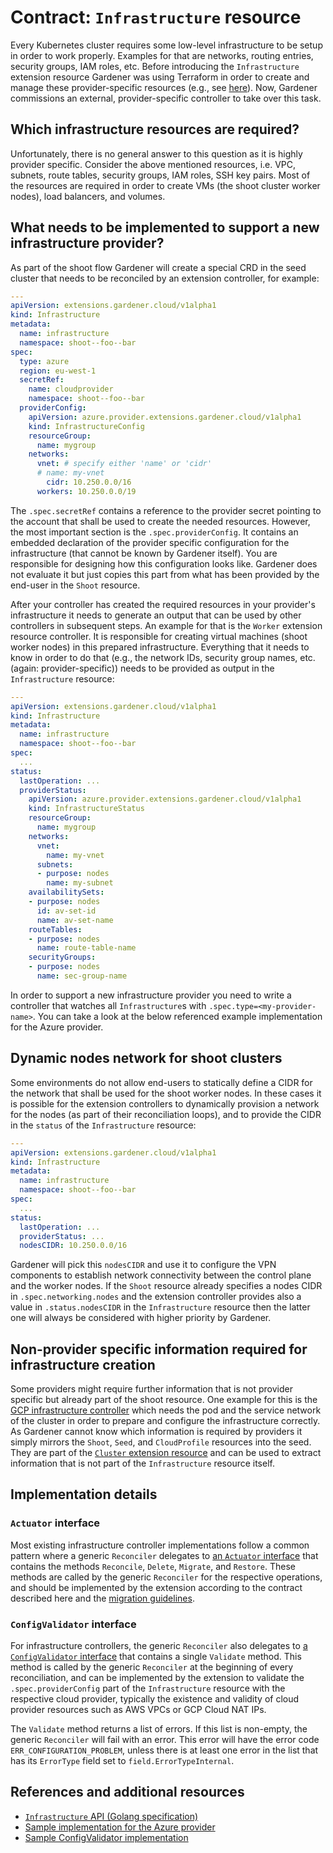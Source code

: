 # Contract: `Infrastructure` resource

Every Kubernetes cluster requires some low-level infrastructure to be setup in order to work properly.
Examples for that are networks, routing entries, security groups, IAM roles, etc.
Before introducing the `Infrastructure` extension resource Gardener was using Terraform in order to create and manage these provider-specific resources (e.g., see [here](https://github.com/gardener/gardener/tree/0.20.0/charts/seed-terraformer/charts/aws-infra)).
Now, Gardener commissions an external, provider-specific controller to take over this task.

## Which infrastructure resources are required?

Unfortunately, there is no general answer to this question as it is highly provider specific.
Consider the above mentioned resources, i.e. VPC, subnets, route tables, security groups, IAM roles, SSH key pairs.
Most of the resources are required in order to create VMs (the shoot cluster worker nodes), load balancers, and volumes.

## What needs to be implemented to support a new infrastructure provider?

As part of the shoot flow Gardener will create a special CRD in the seed cluster that needs to be reconciled by an extension controller, for example:

```yaml
---
apiVersion: extensions.gardener.cloud/v1alpha1
kind: Infrastructure
metadata:
  name: infrastructure
  namespace: shoot--foo--bar
spec:
  type: azure
  region: eu-west-1
  secretRef:
    name: cloudprovider
    namespace: shoot--foo--bar
  providerConfig:
    apiVersion: azure.provider.extensions.gardener.cloud/v1alpha1
    kind: InfrastructureConfig
    resourceGroup:
      name: mygroup
    networks:
      vnet: # specify either 'name' or 'cidr'
      # name: my-vnet
        cidr: 10.250.0.0/16
      workers: 10.250.0.0/19
```

The `.spec.secretRef` contains a reference to the provider secret pointing to the account that shall be used to create the needed resources.
However, the most important section is the `.spec.providerConfig`.
It contains an embedded declaration of the provider specific configuration for the infrastructure (that cannot be known by Gardener itself).
You are responsible for designing how this configuration looks like.
Gardener does not evaluate it but just copies this part from what has been provided by the end-user in the `Shoot` resource.

After your controller has created the required resources in your provider's infrastructure it needs to generate an output that can be used by other controllers in subsequent steps.
An example for that is the `Worker` extension resource controller.
It is responsible for creating virtual machines (shoot worker nodes) in this prepared infrastructure.
Everything that it needs to know in order to do that (e.g., the network IDs, security group names, etc. (again: provider-specific)) needs to be provided as output in the `Infrastructure` resource:

```yaml
---
apiVersion: extensions.gardener.cloud/v1alpha1
kind: Infrastructure
metadata:
  name: infrastructure
  namespace: shoot--foo--bar
spec:
  ...
status:
  lastOperation: ...
  providerStatus:
    apiVersion: azure.provider.extensions.gardener.cloud/v1alpha1
    kind: InfrastructureStatus
    resourceGroup:
      name: mygroup
    networks:
      vnet:
        name: my-vnet
      subnets:
      - purpose: nodes
        name: my-subnet
    availabilitySets:
    - purpose: nodes
      id: av-set-id
      name: av-set-name
    routeTables:
    - purpose: nodes
      name: route-table-name
    securityGroups:
    - purpose: nodes
      name: sec-group-name
```

In order to support a new infrastructure provider you need to write a controller that watches all `Infrastructure`s with `.spec.type=<my-provider-name>`.
You can take a look at the below referenced example implementation for the Azure provider.

## Dynamic nodes network for shoot clusters

Some environments do not allow end-users to statically define a CIDR for the network that shall be used for the shoot worker nodes.
In these cases it is possible for the extension controllers to dynamically provision a network for the nodes (as part of their reconciliation loops), and to provide the CIDR in the `status` of the `Infrastructure` resource:

```yaml
---
apiVersion: extensions.gardener.cloud/v1alpha1
kind: Infrastructure
metadata:
  name: infrastructure
  namespace: shoot--foo--bar
spec:
  ...
status:
  lastOperation: ...
  providerStatus: ...
  nodesCIDR: 10.250.0.0/16
```

Gardener will pick this `nodesCIDR` and use it to configure the VPN components to establish network connectivity between the control plane and the worker nodes.
If the `Shoot` resource already specifies a nodes CIDR in `.spec.networking.nodes` and the extension controller provides also a value in `.status.nodesCIDR` in the `Infrastructure` resource then the latter one will always be considered with higher priority by Gardener.

## Non-provider specific information required for infrastructure creation

Some providers might require further information that is not provider specific but already part of the shoot resource.
One example for this is the [GCP infrastructure controller](https://github.com/gardener/gardener-extension-provider-gcp/tree/master/pkg/controller/infrastructure) which needs the pod and the service network of the cluster in order to prepare and configure the infrastructure correctly.
As Gardener cannot know which information is required by providers it simply mirrors the `Shoot`, `Seed`, and `CloudProfile` resources into the seed.
They are part of the [`Cluster` extension resource](cluster.md) and can be used to extract information that is not part of the `Infrastructure` resource itself.

## Implementation details

### `Actuator` interface

Most existing infrastructure controller implementations follow a common pattern where a generic `Reconciler` delegates to [an `Actuator` interface](../../extensions/pkg/controller/infrastructure/actuator.go) that contains the methods `Reconcile`, `Delete`, `Migrate`, and `Restore`. These methods are called by the generic `Reconciler` for the respective operations, and should be implemented by the extension according to the contract described here and the [migration guidelines](migration.md).

### `ConfigValidator` interface

For infrastructure controllers, the generic `Reconciler` also delegates to [a `ConfigValidator` interface](../../extensions/pkg/controller/infrastructure/configvalidator.go) that contains a single `Validate` method. This method is called by the generic `Reconciler` at the beginning of every reconciliation, and can be implemented by the extension to validate the `.spec.providerConfig` part of the `Infrastructure` resource with the respective cloud provider, typically the existence and validity of cloud provider resources such as AWS VPCs or GCP Cloud NAT IPs.

The `Validate` method returns a list of errors. If this list is non-empty, the generic `Reconciler` will fail with an error. This error will have the error code `ERR_CONFIGURATION_PROBLEM`, unless there is at least one error in the list that has its `ErrorType` field set to `field.ErrorTypeInternal`.

## References and additional resources

* [`Infrastructure` API (Golang specification)](../../pkg/apis/extensions/v1alpha1/types_infrastructure.go)
* [Sample implementation for the Azure provider](https://github.com/gardener/gardener-extension-provider-azure/tree/master/pkg/controller/infrastructure)
* [Sample ConfigValidator implementation](https://github.com/gardener/gardener-extension-provider-aws/tree/master/pkg/controller/infrastructure/configvalidator.go)
